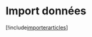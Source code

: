# Import données

[!include[importerarticles](importdonnees.importerarticles.autogen.md)]























































